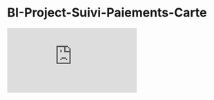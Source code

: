 # BI-Project-Suivi-Paiements-Carte

 ![alt text](https://github.com/FadwaHs/BI-Project-Suivi-Paiements-Carte/blob/main/images/Sp%C3%A9cifications.pdf) 
